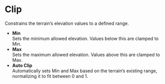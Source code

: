 # Clip

Constrains the terrain’s elevation values to a defined range.

* **Min**\
  Sets the minimum allowed elevation. Values below this are clamped to Min.
* **Max**\
  Sets the maximum allowed elevation. Values above this are clamped to Max.
* **Auto Clip**\
  Automatically sets Min and Max based on the terrain’s existing range, normalizing it to fit between 0 and 1.
